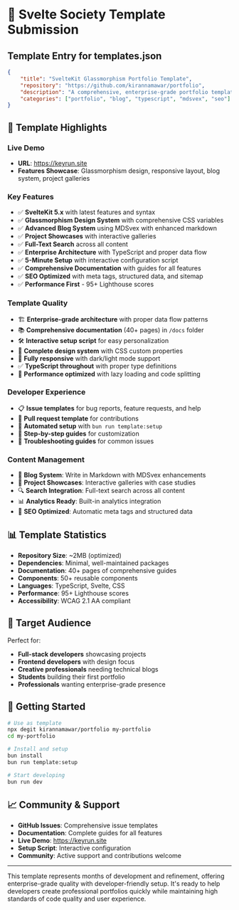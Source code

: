 # 🚀 Svelte Society Template Submission

## Template Entry for templates.json

```json
{
	"title": "SvelteKit Glassmorphism Portfolio Template",
	"repository": "https://github.com/kirannamawar/portfolio",
	"description": "A comprehensive, enterprise-grade portfolio template built with SvelteKit 5.x featuring stunning glassmorphism design, advanced blog system, project showcases, and complete content management.",
	"categories": ["portfolio", "blog", "typescript", "mdsvex", "seo"]
}
```

## 🌟 Template Highlights

### **Live Demo**

- **URL**: https://keyrun.site
- **Features Showcase**: Glassmorphism design, responsive layout, blog system, project galleries

### **Key Features**

- ✅ **SvelteKit 5.x** with latest features and syntax
- ✅ **Glassmorphism Design System** with comprehensive CSS variables
- ✅ **Advanced Blog System** using MDSvex with enhanced markdown
- ✅ **Project Showcases** with interactive galleries
- ✅ **Full-Text Search** across all content
- ✅ **Enterprise Architecture** with TypeScript and proper data flow
- ✅ **5-Minute Setup** with interactive configuration script
- ✅ **Comprehensive Documentation** with guides for all features
- ✅ **SEO Optimized** with meta tags, structured data, and sitemap
- ✅ **Performance First** - 95+ Lighthouse scores

### **Template Quality**

- 🏗️ **Enterprise-grade architecture** with proper data flow patterns
- 📚 **Comprehensive documentation** (40+ pages) in `/docs` folder
- 🛠️ **Interactive setup script** for easy personalization
- 🎨 **Complete design system** with CSS custom properties
- 📱 **Fully responsive** with dark/light mode support
- ✅ **TypeScript throughout** with proper type definitions
- 🚀 **Performance optimized** with lazy loading and code splitting

### **Developer Experience**

- 📋 **Issue templates** for bug reports, feature requests, and help
- 📝 **Pull request template** for contributions
- 🔧 **Automated setup** with `bun run template:setup`
- 📖 **Step-by-step guides** for customization
- 🚨 **Troubleshooting guides** for common issues

### **Content Management**

- 📝 **Blog System**: Write in Markdown with MDSvex enhancements
- 💼 **Project Showcases**: Interactive galleries with case studies
- 🔍 **Search Integration**: Full-text search across all content
- 📊 **Analytics Ready**: Built-in analytics integration
- 🎯 **SEO Optimized**: Automatic meta tags and structured data

## 📊 Template Statistics

- **Repository Size**: ~2MB (optimized)
- **Dependencies**: Minimal, well-maintained packages
- **Documentation**: 40+ pages of comprehensive guides
- **Components**: 50+ reusable components
- **Languages**: TypeScript, Svelte, CSS
- **Performance**: 95+ Lighthouse scores
- **Accessibility**: WCAG 2.1 AA compliant

## 🎯 Target Audience

Perfect for:

- **Full-stack developers** showcasing projects
- **Frontend developers** with design focus
- **Creative professionals** needing technical blogs
- **Students** building their first portfolio
- **Professionals** wanting enterprise-grade presence

## 🚀 Getting Started

```bash
# Use as template
npx degit kirannamawar/portfolio my-portfolio
cd my-portfolio

# Install and setup
bun install
bun run template:setup

# Start developing
bun run dev
```

## 📈 Community & Support

- **GitHub Issues**: Comprehensive issue templates
- **Documentation**: Complete guides for all features
- **Live Demo**: https://keyrun.site
- **Setup Script**: Interactive configuration
- **Community**: Active support and contributions welcome

---

This template represents months of development and refinement, offering enterprise-grade quality with developer-friendly setup. It's ready to help developers create professional portfolios quickly while maintaining high standards of code quality and user experience.
